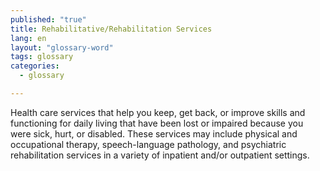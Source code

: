 ```yaml
---
published: "true"
title: Rehabilitative/Rehabilitation Services
lang: en
layout: "glossary-word"
tags: glossary
categories: 
  - glossary

---
```


Health care services that help you keep, get back, or improve skills and functioning for daily living that have been lost or impaired because you were sick, hurt, or disabled. These services may include physical and occupational therapy, speech-language pathology, and psychiatric rehabilitation services in a variety of inpatient and/or outpatient settings.

